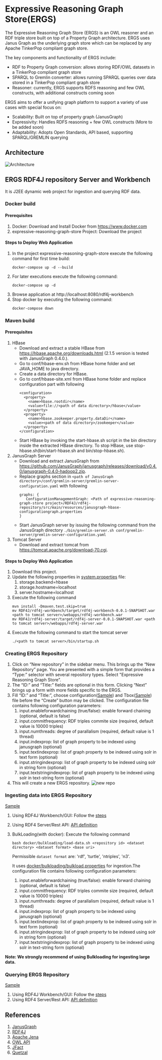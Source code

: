 # Expressive Reasoning Graph Store(ERGS)
The Expressive Reasoning Graph Store (ERGS) is an OWL reasoner and an RDF triple store built on top of a Property Graph architecture. ERGS uses Janus Graph as the underlying graph store which can be replaced by any Apache TinkerPop compliant graph store. 

The key components and functionality of ERGS include:

- RDF to Property Graph conversion: allows storing RDF/OWL datasets in a TinkerPop compliant graph store
- SPARQL to Gremlin converter: allows running SPARQL queries over data stored in a TinkerPop compliant graph store
- Reasoner: currently, ERGS supports RDFS reasoning and few OWL constructs, with additional constructs coming soon

ERGS aims to offer a unifying graph platform to support a variety of use cases with special focus on:

- Scalability: Built on top of property graph (JanusGraph)
- Expressivity: Handles RDFS reasoning + few OWL constructs (More to be added soon)
- Adaptability: Adopts Open Standards, API based, supporting SPARQL/GREMLIN querying


## Architecture
  ![Architecture](Images/Architecture.png)

## ERGS RDF4J repository Server and Workbench
  It is J2EE dynamic web project for ingestion and querying RDF data.
  
  ### Docker build
  
  #### Prerequisites
   1. Docker: Download and Install Docker from https://www.docker.com
   2. expressive-reasoning-graph-store Project: Download the project
   
  #### Steps to Deploy Web Application  
   1. In the project expressive-reasoning-graph-store execute the following command for first time build:
      ```
      docker-compose up -d --build
      ```
   2. For later executions execute the following command:
      ```
      docker-compose up -d
      ```
   3. Browse application at http://localhost:8080/rdf4j-workbench
   4. Stop docker by executing the following command: 
      ```
      docker-compose down
      ```   
  ### Maven build
  #### Prerequisites
   1. HBase
      * Download and extract a stable HBase from https://hbase.apache.org/downloads.html (2.1.5 version is tested with JanusGraph 0.4.0.).
      * Go to conf/hbase-env.sh from HBase home folder and set JAVA_HOME to java directory.
      * Create a data directory for HBase. 
      * Go to conf/hbase-site.xml from HBase home folder and replace configuration part with following
        ```
        <configuration>
          <property>
            <name>hbase.rootdir</name>
            <value>file://<path of data directory>/hbase</value>
          </property>
          <property>
            <name>hbase.zookeeper.property.dataDir</name>
            <value><path of data directory>/zookeeper</value>
          </property>
        </configuration>
        ```
      * Start HBase by invoking the start-hbase.sh script in the bin directory inside the extracted HBase directory. To stop HBase, use stop-hbase.sh(bin/start-hbase.sh and bin/stop-hbase.sh).  
   2. JanusGraph Server
      * Download and extract JanusGraph from https://github.com/JanusGraph/janusgraph/releases/download/v0.4.0/janusgraph-0.4.0-hadoop2.zip.
      * Replace graphs section in `<path of JanusGraph directory>/conf/gremlin-server/gremlin-server-configuration.yaml` with following
        ```
        graphs: {
           ConfigurationManagementGraph: <Path of expressive-reasoning-graph-store project>/RDF4J/rdf4j-repository/src/main/resources/janusgraph-hbase-configurationgraph.properties
        }
        ```
      * Start JanusGraph server by issuing the following command from the JanusGraph directory
      ``` ./bin/gremlin-server.sh conf/gremlin-server/gremlin-server-configuration.yaml ```
   3. Tomcat Server
       * Download and extract tomcat from https://tomcat.apache.org/download-70.cgi.
  #### Steps to Deploy Web Application
   1. Download this project.
   2. Update the following properties in [system.properties](https://github.com/IBM/expressive-reasoning-graph-store/blob/master/RDF4J/rdf4j-repository/src/main/resources/system.properties) file:
      1. storage.backend=hbase
      2. storage.hostname=localhost
      3. server.hostname=localhost
   3. Execute the following command
      ```
      mvn install -Dmaven.test.skip=true
      mv RDF4J/rdf4j-workbench/target/rdf4j-workbench-0.0.1-SNAPSHOT.war <path to tomcat server>/webapps/rdf4j-workbench.war
      mv RDF4J/rdf4j-server/target/rdf4j-server-0.0.1-SNAPSHOT.war <path to tomcat server>/webapps/rdf4j-server.war
      ```
   4. Execute the following command to start the tomcat server
      ```
      ./<path to tomcat server>/bin/startup.sh
      ```
 ### Creating ERGS Repository 
  1. Click on “New repository” in the sidebar menu. This brings up the “New Repository” page. You are presented with a simple form that provides a “Type:” selector with several repository types. Select "Expressive Reasoning Graph Store".
  2. The “ID:” and “Title:” fields are optional in this form. Clicking “Next” brings up a form with more fields specific to the ERGS.
  3. Fill  “ID:” and “Title:”, choose configuration([Sample](https://github.com/IBM/expressive-reasoning-graph-store/blob/master/RDF4J/rdf4j-repository/src/main/resources/test.properties)) and Tbox([Sample](https://github.com/IBM/expressive-reasoning-graph-store/blob/master/RDF4J/rdf4j-repository/src/test/resources/lubm/univ-bench.owl)) file before the “Create” button may be clicked. The configuration file contains following configuration parameters:
      1. input.enableforwardchaining (true/false): enable forward chaining (optional, default is false)
      2. input.commitfrequency: RDF triples commite size (required, default value is 10000 triples)
      3. input.numthreads: degree of parallalism (required, default value is 1 thread)
      4. input.indexprop: list of graph property to be indexed using janusgraph (optional)
      5. input.textindexprop: list of graph property to be indexed using solr in text form (optional)
      6. input.stringindexprop: list of graph property to be indexed using solr in string form (optional)
      7. input.textstringindexprop: list of graph property to be indexed using solr in text-string form (optional)
      <!---8. input.buildallpropindex (true/false): create combined index on all properties (optional, default is false)--->
  4. This will create a new ERGS repository. 
   ![new repo](Images/rdf4j-repository-creation.png)

 ### Ingesting data into ERGS Repository 
  [Sample](https://github.com/IBM/expressive-reasoning-graph-store/blob/master/RDF4J/rdf4j-repository/src/test/resources/lubm/University0_0.owl)
  1. Using RDF4J Workbench/GUI: Follow the [steps](https://rdf4j.org/documentation/tools/server-workbench/#add)
  2. Using RDF4 Server/Rest API: [API definition](https://rdf4j.org/documentation/reference/rest-api/#the-add-operation)
  3. BulkLoading(with docker): Execute the following command	
      ```
      bash docker/bulkloading/load-data.sh <repository id> <dataset directory> <dataset format> <base uri>
      ```
      Permissible `dataset format` are: 'rdf', 'turtle', 'ntriples', 'n3'.
  
      It uses [docker/bulkloading/bulkload.properties](https://github.com/IBM/expressive-reasoning-graph-store/blob/master/docker/bulkloading/bulkload.properties) for ingestion.The configuration file contains following configuration parameters:
      1. input.enableforwardchaining (true/false): enable forward chaining (optional, default is false)
      2. input.commitfrequency: RDF triples commite size (required, default value is 10000 triples)
      3. input.numthreads: degree of parallalism (required, default value is 1 thread)
      4. input.indexprop: list of graph property to be indexed using janusgraph (optional)
      5. input.textindexprop: list of graph property to be indexed using solr in text form (optional)
      6. input.stringindexprop: list of graph property to be indexed using solr in string form (optional)
      7. input.textstringindexprop: list of graph property to be indexed using solr in text-string form (optional)
      <!---8. input.buildallpropindex (true/false): create combined index on all properties (optional, default is false)--->
 **Note: We strongly recommend of using Bulkloading for ingesting large data.**     
 ### Querying ERGS Repository 
  [Sample](https://github.com/IBM/expressive-reasoning-graph-store/blob/master/RDF4J/rdf4j-repository/src/test/resources/lubm/queries.txt)
  1. Using RDF4J Workbench/GUI: Follow the [steps](https://rdf4j.org/documentation/tools/server-workbench/#querying-a-repository)
  2. Using RDF4 Server/Rest API: [API definition](https://rdf4j.org/documentation/reference/rest-api/#repository-queries)
  
  ## References
  1. [JanusGraph](https://janusgraph.org)
  2. [RDF4J](https://rdf4j.org)
  3. [Apache Jena](https://jena.apache.org)
  4. [OWL API](http://owlcs.github.io/owlapi)
  5. [JFact](http://jfact.sourceforge.net)
  6. [Quetzal](https://github.com/Quetzal-RDF/quetzal)
